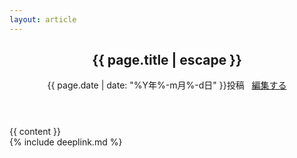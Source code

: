 ```yaml
---
layout: article
---
```

<article class="post" itemscope itemtype="http://schema.org/BlogPosting">
<header class="post-header">
<h1 itemprop="name headline">{{ page.title | escape }}</h1>
<p class="meta">
{{ page.date | date: "%Y年%-m月%-d日" }}投稿
&nbsp;
<i class="fa fa-pencil fa-fw"></i>
<a href="https://github.com/kikuzukikai/mvx/blob/master/{{ page.path }}" alt="Edit">
編集する
</a>
</p>
</header>
<div class="post-content" itemprop="articleBody">
{{ content }}
</div>
<div class="fb-comments" data-href="{{ site.url }}{{ page.url }}" data-width="100%" data-numposts="10"></div>
</article>
{% include deeplink.md %}
